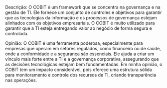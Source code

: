 Descrição: O COBIT é um framework que se concentra na governança e na gestão de TI. Ele fornece um conjunto de controles e objetivos para garantir que as tecnologias da informação e os processos de governança estejam alinhados com os objetivos empresariais. O COBIT é muito utilizado para garantir que a TI esteja entregando valor ao negócio de forma segura e controlada.


Opinião: O COBIT é uma ferramenta poderosa, especialmente para empresas que operam em setores regulados, como financeiro ou de saúde, onde a conformidade e a segurança são essenciais. Ele ajuda a criar um vínculo mais forte entre a TI e a governança corporativa, assegurando que as decisões tecnológicas estejam bem fundamentadas. Em minha opinião, o COBIT tem um impacto considerável, pois oferece uma estrutura sólida para monitoramento e controle dos recursos de TI, criando transparência nas operações.
